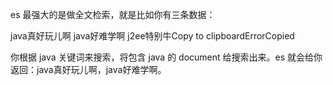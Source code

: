 es 最强大的是做全文检索，就是比如你有三条数据：

java真好玩儿啊
java好难学啊
j2ee特别牛Copy to clipboardErrorCopied

你根据 java 关键词来搜索，将包含 java 的 document 给搜索出来。es 就会给你返回：java真好玩儿啊，java好难学啊。